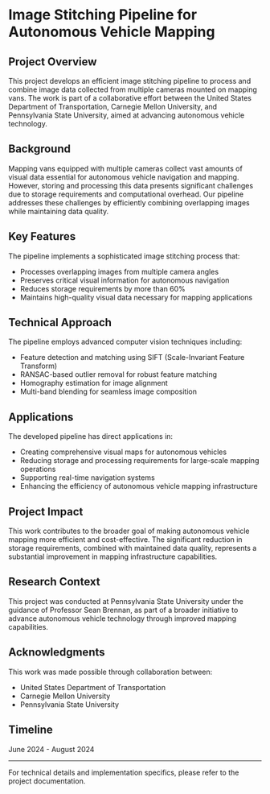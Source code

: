 # Image Stitching Pipeline for Autonomous Vehicle Mapping

## Project Overview
This project develops an efficient image stitching pipeline to process and combine image data collected from multiple cameras mounted on mapping vans. The work is part of a collaborative effort between the United States Department of Transportation, Carnegie Mellon University, and Pennsylvania State University, aimed at advancing autonomous vehicle technology.

## Background
Mapping vans equipped with multiple cameras collect vast amounts of visual data essential for autonomous vehicle navigation and mapping. However, storing and processing this data presents significant challenges due to storage requirements and computational overhead. Our pipeline addresses these challenges by efficiently combining overlapping images while maintaining data quality.

## Key Features
The pipeline implements a sophisticated image stitching process that:
* Processes overlapping images from multiple camera angles
* Preserves critical visual information for autonomous navigation
* Reduces storage requirements by more than 60%
* Maintains high-quality visual data necessary for mapping applications

## Technical Approach
The pipeline employs advanced computer vision techniques including:
* Feature detection and matching using SIFT (Scale-Invariant Feature Transform)
* RANSAC-based outlier removal for robust feature matching
* Homography estimation for image alignment
* Multi-band blending for seamless image composition

## Applications
The developed pipeline has direct applications in:
* Creating comprehensive visual maps for autonomous vehicles
* Reducing storage and processing requirements for large-scale mapping operations
* Supporting real-time navigation systems
* Enhancing the efficiency of autonomous vehicle mapping infrastructure

## Project Impact
This work contributes to the broader goal of making autonomous vehicle mapping more efficient and cost-effective. The significant reduction in storage requirements, combined with maintained data quality, represents a substantial improvement in mapping infrastructure capabilities.

## Research Context
This project was conducted at Pennsylvania State University under the guidance of Professor Sean Brennan, as part of a broader initiative to advance autonomous vehicle technology through improved mapping capabilities.

## Acknowledgments
This work was made possible through collaboration between:
* United States Department of Transportation
* Carnegie Mellon University
* Pennsylvania State University

## Timeline
June 2024 - August 2024

---
For technical details and implementation specifics, please refer to the project documentation.
